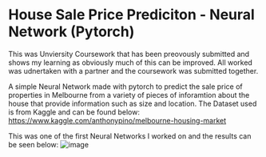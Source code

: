 # House Sale Price Prediciton - Neural Network (Pytorch)

This was Unviersity Coursework that has been preovously submitted and shows my learning as obviously much of this can be improved. All worked was udnertaken with a partner and the coursework was submitted together.

A simple Neural Network made with pytorch to predict the sale price of properties in Melbourne from a variety of pieces of inforamtion about the house that provide information such as size and location.
The Dataset used is from Kaggle and can be found below:
https://www.kaggle.com/anthonypino/melbourne-housing-market

This was one of the first Neural Networks I worked on and the results can be seen below:
![image](https://user-images.githubusercontent.com/72444456/157112369-47858829-d4d2-49ec-8103-d3156be9a482.png)
